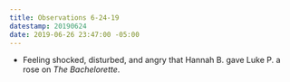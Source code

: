 ```yaml
---
title: Observations 6-24-19
datestamp: 20190624
date: 2019-06-26 23:47:00 -05:00
---
```


- Feeling shocked, disturbed, and angry that Hannah B. gave Luke P. a rose on *The Bachelorette*.
